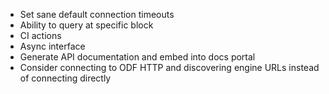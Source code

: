 - Set sane default connection timeouts
- Ability to query at specific block
- CI actions
- Async interface
- Generate API documentation and embed into docs portal
- Consider connecting to ODF HTTP and discovering engine URLs instead of connecting directly